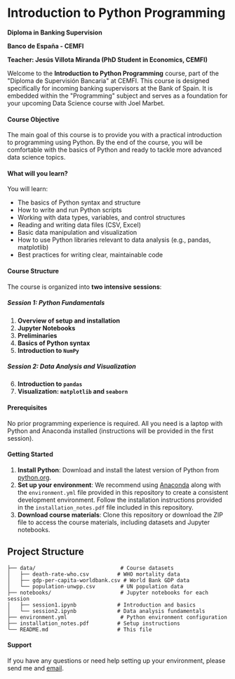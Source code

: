 # Introduction to Python Programming

**Diploma in Banking Supervision**

**Banco de España - CEMFI**

**Teacher: Jesús Villota Miranda (PhD Student in Economics, CEMFI)**

Welcome to the **Introduction to Python Programming** course, part of the "Diploma de Supervisión Bancaria" at CEMFI. This course is designed specifically for incoming banking supervisors at the Bank of Spain. It is embedded within the "Programming" subject and serves as a foundation for your upcoming Data Science course with Joel Marbet.

#### Course Objective

The main goal of this course is to provide you with a practical introduction to programming using Python. By the end of the course, you will be comfortable with the basics of Python and ready to tackle more advanced data science topics.

#### What will you learn?

You will learn:
- The basics of Python syntax and structure
- How to write and run Python scripts
- Working with data types, variables, and control structures
- Reading and writing data files (CSV, Excel)
- Basic data manipulation and visualization
- How to use Python libraries relevant to data analysis (e.g., pandas, matplotlib)
- Best practices for writing clear, maintainable code

#### Course Structure

The course is organized into **two intensive sessions**:

##### **Session 1: Python Fundamentals**
1. **Overview of setup and installation**
2. **Jupyter Notebooks**
3. **Preliminaries**
4. **Basics of Python syntax**
5. **Introduction to `NumPy`**

##### **Session 2: Data Analysis and Visualization**
6. **Introduction to `pandas`**
7. **Visualization: `matplotlib` and `seaborn`**


#### Prerequisites

No prior programming experience is required. All you need is a laptop with Python and Anaconda installed (instructions will be provided in the first session).

#### Getting Started

1. **Install Python**: Download and install the latest version of Python from [python.org](https://www.python.org/).
2. **Set up your environment**: We recommend using [Anaconda](https://www.anaconda.com/products/distribution) along with the `environment.yml` file provided in this repository to create a consistent development environment. Follow the installation instructions provided in the `installation_notes.pdf` file included in this repository.
3. **Download course materials**: Clone this repository or download the ZIP file to access the course materials, including datasets and Jupyter notebooks.

## Project Structure

```
├── data/                           # Course datasets
│   ├── death-rate-who.csv         # WHO mortality data
│   ├── gdp-per-capita-worldbank.csv # World Bank GDP data
│   └── population-unwpp.csv        # UN population data
├── notebooks/                      # Jupyter notebooks for each session
│   ├── session1.ipynb             # Introduction and basics
│   └── session2.ipynb             # Data analysis fundamentals
├── environment.yml                 # Python environment configuration
├── installation_notes.pdf         # Setup instructions
└── README.md                      # This file
```

#### Support

If you have any questions or need help setting up your environment, please send me and [email](mailto:jesus.villota@cemfi.edu.es).